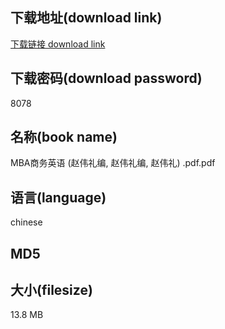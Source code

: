 ## 下载地址(download link)
[下载链接 download link](https://tutu365.netlify.app/?s=MBA%E5%95%86%E5%8A%A1%E8%8B%B1%E8%AF%AD+%28%E8%B5%B5%E4%BC%9F%E7%A4%BC%E7%BC%96%2C+%E8%B5%B5%E4%BC%9F%E7%A4%BC%E7%BC%96%2C+%E8%B5%B5%E4%BC%9F%E7%A4%BC%29+.pdf)

## 下载密码(download password)
8078

## 名称(book name)
MBA商务英语 (赵伟礼编, 赵伟礼编, 赵伟礼) .pdf.pdf

## 语言(language)
chinese

## MD5


## 大小(filesize)
13.8 MB
